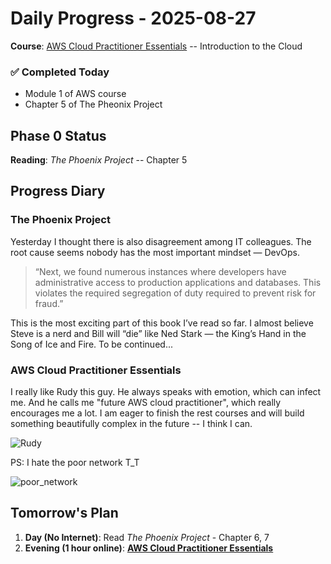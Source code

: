 # Daily Progress - 2025-08-27

**Course**: [AWS Cloud Practitioner Essentials](https://skillbuilder.aws/learn/94T2BEN85A/aws-cloud-practitioner-essentials/8D79F3AVR7) -- Introduction to the Cloud

### ✅ Completed Today
- Module 1 of AWS course
- Chapter 5 of The Pheonix Project

## Phase 0 Status
**Reading**: *The Phoenix Project* -- Chapter 5

## Progress Diary
### The Phoenix Project
Yesterday I thought there is also disagreement among IT colleagues. The root cause seems nobody has the most important mindset — DevOps.

> “Next, we found numerous instances where developers have administrative access to production applications and databases. This violates the required segregation of duty required to prevent risk for fraud.”

This is the most exciting part of this book I’ve read so far. I almost believe Steve is a nerd and Bill will “die” like Ned Stark — the King’s Hand in the Song of Ice and Fire. To be continued...

### AWS Cloud Practitioner Essentials

I really like Rudy this guy. He always speaks with emotion, which can infect me. And he calls me "future AWS cloud practitioner", which really encourages me a lot. I am eager to finish the rest courses and will build something beautifully complex in the future -- I think I can.

![Rudy](https://github.com/user-attachments/assets/a3d8fd65-c86a-4d25-b13c-0bf45b2332ab)



PS: I hate the poor network T_T

![poor_network](https://github.com/user-attachments/assets/ac24ee99-d829-42d0-89bb-41816914c473)

## Tomorrow's Plan
1. **Day (No Internet)**: Read *The Phoenix Project* - Chapter 6, 7
2. **Evening (1 hour online)**: [**AWS Cloud Practitioner Essentials**](https://skillbuilder.aws/learn/94T2BEN85A/aws-cloud-practitioner-essentials/8D79F3AVR7)
